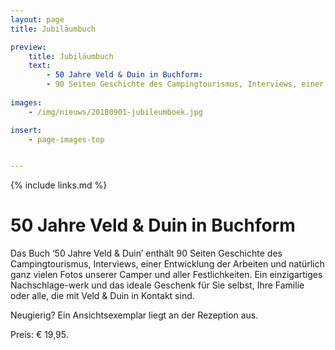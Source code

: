 ```yaml
---
layout: page
title: Jubiläumbuch

preview:
    title: Jubiläumbuch
    text: 
        - 50 Jahre Veld & Duin in Buchform:
        - 90 Seiten Geschichte des Campingtourismus, Interviews, einer Entwicklung der Arbeiten und natürlich ganz vielen Fotos unserer Camper und aller Festlichkeiten.
        
images:
    - /img/nieuws/20180901-jubileumboek.jpg

insert:
    - page-images-top


---
```


{% include links.md %}

# 50 Jahre Veld & Duin in Buchform

Das Buch ‘50 Jahre Veld & Duin’ enthält 90 Seiten Geschichte des Campingtourismus, Interviews, einer Entwicklung der Arbeiten und natürlich ganz vielen Fotos unserer Camper und aller Festlichkeiten. Ein einzigartiges Nachschlage-werk und das ideale Geschenk für Sie selbst, Ihre Familie oder alle, die mit Veld & Duin in Kontakt sind.

Neugierig? Ein Ansichtsexemplar liegt an der Rezeption aus.

Preis: € 19,95.

